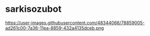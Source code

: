 # sarkisozubot

https://user-images.githubusercontent.com/48344066/78859005-ad261c00-7a36-11ea-8859-432a4135dceb.png

